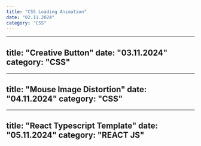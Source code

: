 ```yaml
---
title: "CSS Loading Animation"
date: "02.11.2024"
category: "CSS"
---
```

---
title: "Creative Button"
date: "03.11.2024"
category: "CSS"
---
---
title: "Mouse Image Distortion"
date: "04.11.2024"
category: "CSS"
---
---
title: "React Typescript Template"
date: "05.11.2024"
category: "REACT JS"
---
